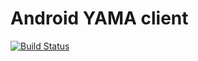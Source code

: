 # Android YAMA client
[![Build Status](https://travis-ci.org/aragaer/yama_android.svg?branch=master)](https://travis-ci.org/aragaer/yama_android)
